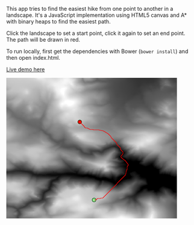 This app tries to find the easiest hike from one point to another in a landscape. It's a JavaScript implementation using HTML5 canvas and A* with binary heaps to find the easiest path.

Click the landscape to set a start point, click it again to set an end point. The path will be drawn in red.

To run locally, first get the dependencies with Bower (`bower install`) and then open index.html.


[Live demo here](http://pianosnake.github.io/path-finder/index.html)

![Alt text](/images/deer_ridge_example.png "Deer Ridge with solved path")